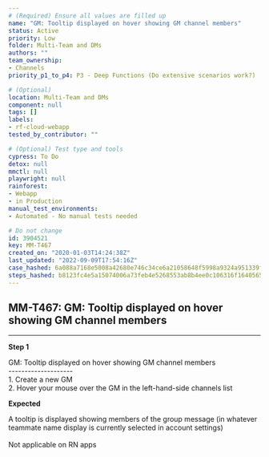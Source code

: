 ```yaml
---
# (Required) Ensure all values are filled up
name: "GM: Tooltip displayed on hover showing GM channel members"
status: Active
priority: Low
folder: Multi-Team and DMs
authors: ""
team_ownership:
- Channels
priority_p1_to_p4: P3 - Deep Functions (Do extensive scenarios work?)

# (Optional)
location: Multi-Team and DMs
component: null
tags: []
labels:
- rf-cloud-webapp
tested_by_contributor: ""

# (Optional) Test type and tools
cypress: To Do
detox: null
mmctl: null
playwright: null
rainforest:
- Webapp
- in Production
manual_test_environments:
- Automated - No manual tests needed

# Do not change
id: 3904521
key: MM-T467
created_on: "2020-01-03T14:24:38Z"
last_updated: "2022-09-09T17:54:16Z"
case_hashed: 6a088a7168e5008a42680e746c34ce6a21058648f5998a9324a951339f0868713bc78f472c603ed8ddac9d7e50469ae5
steps_hashed: b8123fc4e5a15074006a73feb4e5268553ab8b4ee0c106316f1640565180ad24399a11e21c0f645fb8f00f28cb033fff
---
```


<!-- (Auto-generated) Based on frontmatter's "key" and "name" -->

## MM-T467: GM: Tooltip displayed on hover showing GM channel members

---

**Step 1**

GM: Tooltip displayed on hover showing GM channel members\
\--------------------\
1\. Create a new GM\
2\. Hover your mouse over the GM in the left-hand-side channels list

**Expected**

A tooltip is displayed showing members of the group message (in whatever teammate name display is currently selected in account settings)\
\
Not applicable on RN apps
